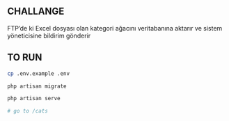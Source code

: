 
## CHALLANGE

FTP’de ki Excel dosyası olan kategori ağacını veritabanına aktarır ve sistem yöneticisine bildirim gönderir



## TO RUN 
```bash
cp .env.example .env

php artisan migrate 

php artisan serve 

# go to /cats
```

